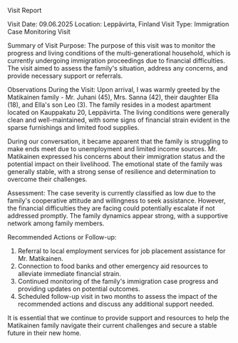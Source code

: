  Visit Report

Visit Date: 09.06.2025
Location: Leppävirta, Finland
Visit Type: Immigration Case Monitoring Visit

Summary of Visit Purpose:
The purpose of this visit was to monitor the progress and living conditions of the multi-generational household, which is currently undergoing immigration proceedings due to financial difficulties. The visit aimed to assess the family's situation, address any concerns, and provide necessary support or referrals.

Observations During the Visit:
Upon arrival, I was warmly greeted by the Matikainen family - Mr. Juhani (45), Mrs. Sanna (42), their daughter Ella (18), and Ella's son Leo (3). The family resides in a modest apartment located on Kauppakatu 20, Leppävirta. The living conditions were generally clean and well-maintained, with some signs of financial strain evident in the sparse furnishings and limited food supplies.

During our conversation, it became apparent that the family is struggling to make ends meet due to unemployment and limited income sources. Mr. Matikainen expressed his concerns about their immigration status and the potential impact on their livelihood. The emotional state of the family was generally stable, with a strong sense of resilience and determination to overcome their challenges.

Assessment:
The case severity is currently classified as low due to the family's cooperative attitude and willingness to seek assistance. However, the financial difficulties they are facing could potentially escalate if not addressed promptly. The family dynamics appear strong, with a supportive network among family members.

Recommended Actions or Follow-up:
1. Referral to local employment services for job placement assistance for Mr. Matikainen.
2. Connection to food banks and other emergency aid resources to alleviate immediate financial strain.
3. Continued monitoring of the family's immigration case progress and providing updates on potential outcomes.
4. Scheduled follow-up visit in two months to assess the impact of the recommended actions and discuss any additional support needed.

It is essential that we continue to provide support and resources to help the Matikainen family navigate their current challenges and secure a stable future in their new home.